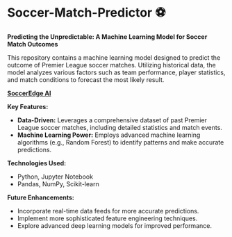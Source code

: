 # Soccer-Match-Predictor ⚽️

**Predicting the Unpredictable: A Machine Learning Model for Soccer Match Outcomes**

This repository contains a machine learning model designed to predict the outcome of Premier League soccer matches. Utilizing historical data, the model analyzes various factors such as team performance, player statistics, and match conditions to forecast the most likely result.

**[SoccerEdge AI](https://socceredge-aigit-g8hpufpivydaypdghquz8r.streamlit.app/)**

**Key Features:**

* **Data-Driven:** Leverages a comprehensive dataset of past Premier League soccer matches, including detailed statistics and match events.
* **Machine Learning Power:** Employs advanced machine learning algorithms (e.g., Random Forest) to identify patterns and make accurate predictions.


**Technologies Used:**

* Python, Jupyter Notebook
* Pandas, NumPy, Scikit-learn


**Future Enhancements:**

* Incorporate real-time data feeds for more accurate predictions.
* Implement more sophisticated feature engineering techniques.
* Explore advanced deep learning models for improved performance.

